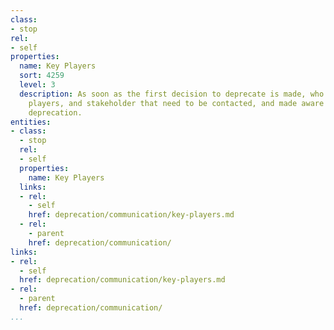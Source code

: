 ```yaml
---
class:
- stop
rel:
- self
properties:
  name: Key Players
  sort: 4259
  level: 3
  description: As soon as the first decision to deprecate is made, who are the key
    players, and stakeholder that need to be contacted, and made aware of the API
    deprecation.
entities:
- class:
  - stop
  rel:
  - self
  properties:
    name: Key Players
  links:
  - rel:
    - self
    href: deprecation/communication/key-players.md
  - rel:
    - parent
    href: deprecation/communication/
links:
- rel:
  - self
  href: deprecation/communication/key-players.md
- rel:
  - parent
  href: deprecation/communication/
...
```

